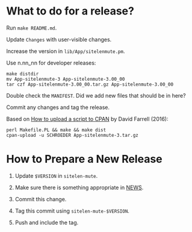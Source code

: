 # What to do for a release?

Run `make README.md`.

Update `Changes` with user-visible changes.

Increase the version in `lib/App/sitelenmute.pm`.

Use n.nn_nn for developer releases:

```
make distdir
mv App-sitelenmute-3 App-sitelenmute-3.00_00
tar czf App-sitelenmute-3.00_00.tar.gz App-sitelenmute-3.00_00
```

Double check the `MANIFEST`. Did we add new files that should be in
here?

Commit any changes and tag the release.

Based on [How to upload a script to
CPAN](https://www.perl.com/article/how-to-upload-a-script-to-cpan/) by
David Farrell (2016):

```
perl Makefile.PL && make && make dist
cpan-upload -u SCHROEDER App-sitelenmute-3.tar.gz
```

How to Prepare a New Release
============================

1. Update `$VERSION` in `sitelen-mute`.

1. Make sure there is something appropriate in [NEWS](NEWS.md).

2. Commit this change.

3. Tag this commit using `sitelen-mute-$VERSION`.

4. Push and include the tag.
